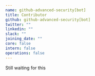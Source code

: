 ```yaml
---
name: github-advanced-security[bot]
title: Contributor
github: github-advanced-security[bot]
twitter: ""
linkedin: ""
slack: ""
joining_date: ""
core: false
intern: false
operations: false
---
```


Still waiting for this

